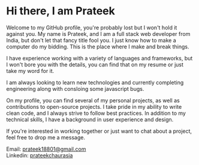 # Hi there, I am Prateek

Welcome to my GitHub profile, you're probably lost but I won't hold it against you. My name is Prateek, and I am a full stack web developer from India, but don't let that fancy title fool you. I just know how to make a computer do my bidding. This is the place where I make and break things.

I have experience working with a variety of languages and frameworks, but I won't bore you with the details, you can find that on my resume or just take my word for it.

I am always looking to learn new technologies and currently completing engineering along with consloing some javascript bugs.

On my profile, you can find several of my personal projects, as well as contributions to open-source projects. I take pride in my ability to write clean code, and I always strive to follow best practices. In addition to my technical skills, I have a background in user experience and design.

If you're interested in working together or just want to chat about a project, feel free to drop me a message.

Email: [prateek18801@gmail.com](mailto://prateek18801@gmail.com) \
Linkedin: [prateekchaurasia](https://www.linkedin.com/in/prateekchaurasia/)